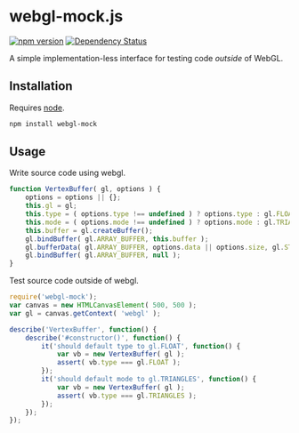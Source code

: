 # webgl-mock.js

[![npm version](https://badge.fury.io/js/webgl-mock.svg)](http://badge.fury.io/js/webgl-mock) [![Dependency Status](https://david-dm.org/kbirk/webgl-mock.svg)](https://david-dm.org/kbirk/webgl-mock)

A simple implementation-less interface for testing code _outside_ of WebGL.

## Installation

Requires [node](http://nodejs.org/).

```bash
npm install webgl-mock
```

## Usage

Write source code using webgl.

```javascript
function VertexBuffer( gl, options ) {
    options = options || {};
    this.gl = gl;
    this.type = ( options.type !== undefined ) ? options.type : gl.FLOAT;
    this.mode = ( options.mode !== undefined ) ? options.mode : gl.TRIANGLES;
    this.buffer = gl.createBuffer();
    gl.bindBuffer( gl.ARRAY_BUFFER, this.buffer );
    gl.bufferData( gl.ARRAY_BUFFER, options.data || options.size, gl.STATIC_DRAW );
    gl.bindBuffer( gl.ARRAY_BUFFER, null );
}
```

Test source code outside of webgl.

```javascript
require('webgl-mock');
var canvas = new HTMLCanvasElement( 500, 500 );
var gl = canvas.getContext( 'webgl' );

describe('VertexBuffer', function() {
    describe('#constructor()', function() {
        it('should default type to gl.FLOAT', function() {
            var vb = new VertexBuffer( gl );
            assert( vb.type === gl.FLOAT );
        });
        it('should default mode to gl.TRIANGLES', function() {
            var vb = new VertexBuffer( gl );
            assert( vb.type === gl.TRIANGLES );
        });
    });
});
```
